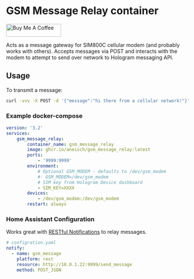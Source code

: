 # GSM Message Relay container
<a href="https://www.buymeacoffee.com/aneisch" target="_blank"><img src="https://cdn.buymeacoffee.com/buttons/default-black.png" width="150px" height="35px" alt="Buy Me A Coffee" style="height: 35px !important;width: 150px !important;" ></a><br>

Acts as a message gateway for SIM800C cellular modem (and probably works with others). Accepts messages via POST and interacts with the modem to attempt to send over network to Hologram messaging API.

## Usage
To transmit a message:
```bash
curl -vvv -X POST -d '{"message":"hi there from a cellular network!"}' localhost:9999/send_message
```

### Example docker-compose

```yaml
version: '3.2'
services:
    gsm_message_relay:
        container_name: gsm_message_relay
        image: ghcr.io/aneisch/gsm_message_relay:latest
        ports:
            - '9999:9999'
        environment:
            # Optional GSM_MODEM - defaults to /dev/gsm_modem
            #- GSM_MODEM=/dev/gsm_modem
            # SIM key from Hologram Device dashboard
            - SIM_KEY=XXXX
        devices:
            - /dev/gsm_modem:/dev/gsm_modem
        restart: always
```
### Home Assistant Configuration

Works great with [RESTful Notifications](https://www.home-assistant.io/integrations/notify.rest/) to relay messages.

```yaml
# configration.yaml
notify:
  - name: gsm_message
    platform: rest
    resource: http://10.0.1.22:9999/send_message
    method: POST_JSON
```